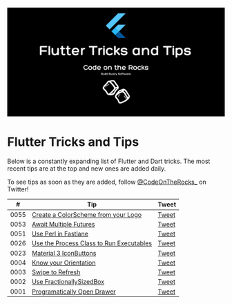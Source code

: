 ![](tips_and_tricks.png)

# Flutter Tricks and Tips
Below is a constantly expanding list of Flutter and Dart tricks. The most recent tips are at the top and new ones are added daily.

To see tips as soon as they are added, follow [@CodeOnTheRocks_](https://twitter.com/CodeOnTheRocks) on Twitter!

| # | Tip | Tweet |
| -- | --- | --- |
| 0055 | [Create a ColorScheme from your Logo](tips/0055-logo-colorscheme/tip.md) | [Tweet](https://twitter.com/CodeOnTheRocks_/status/1703745685831757834)  |
| 0053 | [Await Multiple Futures](tips/0053-future-wait/tip.md) | [Tweet](https://twitter.com/CodeOnTheRocks_/status/1702339630681538681)  |
| 0051 | [Use Perl in Fastlane](tips/0051-increment-build-number-with-perl/tip.md) | [Tweet](https://twitter.com/CodeOnTheRocks_/status/1701219043771138227)  |
| 0026 | [Use the Process Class to Run Executables](tips/0026-use-process-class/tip.md) | [Tweet](https://twitter.com/CodeOnTheRocks_/status/1699521602298548678)  |
| 0023 | [Material 3 IconButtons](tips/0023-material-3-icon-buttons/tip.md) | [Tweet](https://twitter.com/CodeOnTheRocks_/status/1699422701171945765)  |
| 0004 | [Know your Orientation](tips/0004-know-your-orientation/tip.md) |  [Tweet](https://twitter.com/CodeOnTheRocks_/status/1705224478517498146) |
| 0003 | [Swipe to Refresh](tips/0003-refresh-indicator/tip.md) |  [Tweet](https://twitter.com/CodeOnTheRocks_/status/1704864821374595313) |
| 0002 | [Use FractionallySizedBox](tips/0002-fractionally-sized-box/tip.md) |  [Tweet](https://twitter.com/CodeOnTheRocks_/status/1704487050529976778) |
| 0001 | [Programatically Open Drawer](tips/0001-programatically-open-drawer/tip.md) |  [Tweet](https://twitter.com/CodeOnTheRocks_/status/1704133542886969775) |
